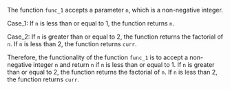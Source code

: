 The function `func_1` accepts a parameter `n`, which is a non-negative integer. 

Case_1: If `n` is less than or equal to 1, the function returns `n`. 

Case_2: If `n` is greater than or equal to 2, the function returns the factorial of `n`. If `n` is less than 2, the function returns `curr`. 

Therefore, the functionality of the function `func_1` is to accept a non-negative integer `n` and return `n` if `n` is less than or equal to 1. If `n` is greater than or equal to 2, the function returns the factorial of `n`. If `n` is less than 2, the function returns `curr`.